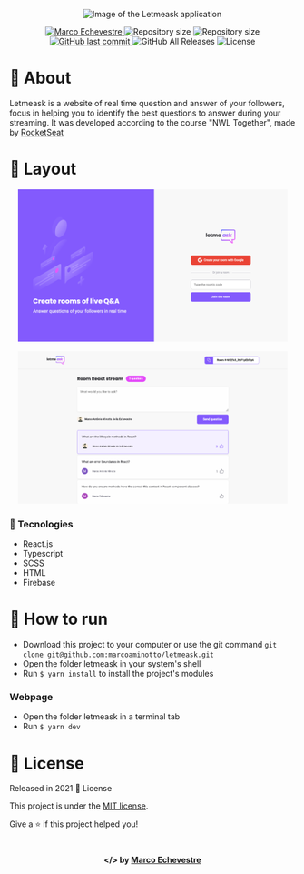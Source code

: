 <p align="center">
  <img src="https://github.com/marcoaminotto/letmeask/blob/main/public/logo.svg" alt="Image of the Letmeask application" width="300px">
</p>

<p align="center">	
  <a href="https://www.linkedin.com/in/marco-echevestre/">
      <img alt="Marco Echevestre" src="https://img.shields.io/badge/-Marco Echevestre-835afd?style=flat&logo=Linkedin&logoColor=white" />
  </a>
  <img alt="Repository size" src="https://img.shields.io/github/repo-size/marcoaminotto/letmeask?color=835afd">
  <img alt="Repository size" src="https://img.shields.io/github/languages/code-size/marcoaminotto/letmeask?color=835afd">
  <a href="https://github.com/marcoaminotto/letmeask/commits/master">
    <img alt="GitHub last commit" src="https://img.shields.io/github/last-commit/marcoaminotto/letmeask?color=835afd">
  </a> 
  <img alt="GitHub All Releases" src="https://img.shields.io/github/downloads/marcoaminotto/letmeask/total?logo=GitHub&style=flat&color=835afd">
  <img alt="License" src="https://img.shields.io/badge/license-MIT-835afd">
</p>

# 📖 About

Letmeask is a website of real time question and answer of your followers, focus in helping you to identify the best questions to answer during your streaming. It was developed according to the course "NWL Together", made by [RocketSeat](rocketseat.com.br)

# 📐 Layout

<div align="center">
  <p align="center">
    <img src="./.github/home-page.png" width="475px">
  </p>
  <p align="center">
    <img src="./.github/room-page.png" width="475px">
  </p> 
</div>

### 🚀 Tecnologies

- React.js
- Typescript
- SCSS
- HTML
- Firebase

# 🔧 How to run

- Download this project to your computer or use the git command `git clone git@github.com:marcoaminotto/letmeask.git`
- Open the folder letmeask in your system's shell
- Run `$ yarn install` to install the project's modules

### Webpage

- Open the folder letmeask in a terminal tab
- Run `$ yarn dev`

# :closed_book: License

Released in 2021 :closed_book: License

This project is under the [MIT license](./LICENSE).

Give a ⭐️ if this project helped you!

#

<p align="center">
   <b> &#60;/&#62; by <a href="https://www.linkedin.com/in/marco-echevestre/">Marco Echevestre</a></b>
</p>
